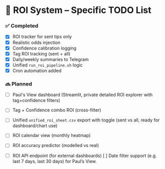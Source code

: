 # 📝 ROI System – Specific TODO List

### ✅ Completed
- [x] ROI tracker for sent tips only
- [x] Realistic odds injection
- [x] Confidence calibration logging
- [x] Tag ROI tracking (sent + all)
- [x] Daily/weekly summaries to Telegram
- [x] Unified `run_roi_pipeline.sh` logic
- [x] Cron automation added

### 🔜 Planned
- [ ] Paul's View dashboard (Streamlit, private detailed ROI explorer with tag+confidence filters)
- [ ] Tag + Confidence combo ROI (cross-filter)
- [ ] Unified `unified_roi_sheet.csv` export with toggle (sent vs all, ready for dashboard/chart use)
- [ ] ROI calendar view (monthly heatmap)
- [ ] ROI accuracy predictor (modelled vs real)
- [ ] ROI API endpoint (for external dashboards)
[ ] Date filter support (e.g. last 7 days, last 30 days) for Paul’s View.

